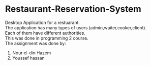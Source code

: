 # Restaurant-Reservation-System
Desktop Application for a restuarant.<br/>
The application has many types of users (admin,waiter,cooker,client).<br/> 
Each of them have different authorities.<br/>
This was done in programming 2 course.<br/>
The assignment was done by:<br/>
1. Nour el-din Hazem
2. Youssef hassan
